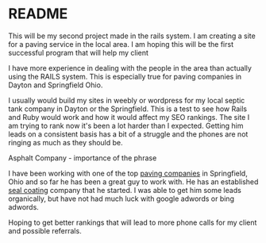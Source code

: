 # README

This will be my second project made in the rails system. I am creating a site for a paving service in the local area. I am hoping this will be the first successful program that will help my client

I have more experience in dealing with the people in the area than actually using the RAILS system. This is especially true for paving companies in Dayton and Springfield Ohio. 

I usually would build my sites in weebly or wordpress for my local septic tank company in Dayton or the Springfield. This is a test to see how Rails and Ruby would work and how it would affect my SEO rankings. The site I am trying to rank now it's been a lot harder than I expected. Getting him leads on a consistent basis has a bit of a struggle and the phones are not ringing as much as they should be.

Asphalt Company  - importance of the phrase

I have been working with one of the top [paving companies](http://www.springfieldpavingco.com) in Springfield, Ohio and so far he has been a great guy to work with. He has an established [seal coating](http://www.springfieldpavingco.com) company that he started. I was able to get him some leads organically, but have not had much luck with google adwords or bing adwords.

Hoping to get better rankings that will lead to more phone calls for my client and possible referrals.

